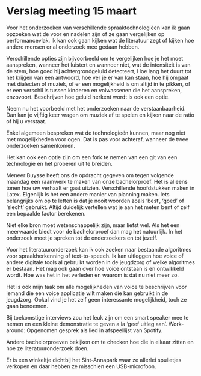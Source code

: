 # Verslag meeting 15 maart

Voor het onderzoeken van verschillende spraaktechnologiëen kan ik gaan opzoeken wat de voor en nadelen zijn of ze gaan vergelijken op performancevlak. Ik kan ook gaan kijken wat de literatuur zegt of kijken hoe andere mensen er al onderzoek mee gedaan hebben.

Verschillende opties zijn bijvoorbeeld om te vergelijken hoe je het moet aanspreken, wanneer het luistert en wanneer niet, wat de intensiteit is van de stem, hoe goed hij achtergrondgeluid detecteert, Hoe lang het duurt tot het krijgen van een antwoord, hoe ver je er van kan staan, hoe hij omgaat met dialecten of muziek, of er een mogelijkheid is om altijd in te pikken, of er een verschil is tussen kinderen en volwassenen die het aanspreken, enzovoort. Beschrijven hoe geluid herkent wordt is ook een optie.

Neem nu het voorbeeld met het onderzoeken naar de verstaanbaarheid. Dan kan je vijftig keer vragen om muziek af te spelen en kijken naar de ratio of hij u verstaat.

Enkel algemeen bespreken wat de technologieën kunnen, maar nog niet met mogelijkheden voor ogen. Dat is pas voor achteraf, wanneer de twee onderzoeken samenkomen.

Het kan ook een optie zijn om een fork te nemen van een git van een technologie en het proberen uit te breiden.

Meneer Buysse heeft ons de opdracht gegeven om tegen volgende maandag een raamwerk te maken van onze bachelorproef. Het is al eens tonen hoe uw verhaalt er gaat uitzien. Verschillende hoofdstukken maken in Latex. Eigenlijk is het een andere manier van planning maken.
Iets belangrijks om op te letten is dat je nooit woorden zoals ‘best’, ‘goed’ of ‘slecht’ gebruikt. Altijd duidelijk vertellen wat je aan het meten bent of zelf een bepaalde factor berekenen.

Niet elke bron moet wetenschappelijk zijn, maar liefst wel. Als het een meerwaarde biedt voor de bachelorproef dan mag het natuurlijk.
In het onderzoek moet je spreken tot de onderzoekers en tot jezelf.

Voor het literatuuronderzoek kan ik  ook zoeken naar bestaande algoritmes voor spraakherkenning of text-to-speech. Ik kan uitleggen hoe voice of andere digitale tools al gebruikt worden in de jeugdzorg of welke algoritmes er bestaan. Het mag ook gaan over hoe voice ontstaan is en ontwikkeld wordt. Hoe was het in het verleden en waarom is dat nu niet meer zo.

Het is ook mijn taak om alle mogelijkheden van voice te beschrijven voor iemand die een voice applicatie wilt maken die kan gebruikt in de jeugdzorg. Ookal vind je het zelf geen interessante mogelijkheid, toch ze gaan benoemen.

Bij toekomstige interviews zou het leuk zijn om een smart speaker mee te nemen en een kleine demonstratie te geven a la ‘geef uitleg aan’. Work-around: Opgenomen gesprek als lied in afspeellijst van Spotify.

Andere bachelorproeven bekijken om te checken hoe die in elkaar zitten en hoe ze literatuuronderzoek doen.

Er is een winkeltje dichtbij het Sint-Annapark waar ze allerlei spulletjes verkopen en daar hebben ze misschien een USB-microfoon.



